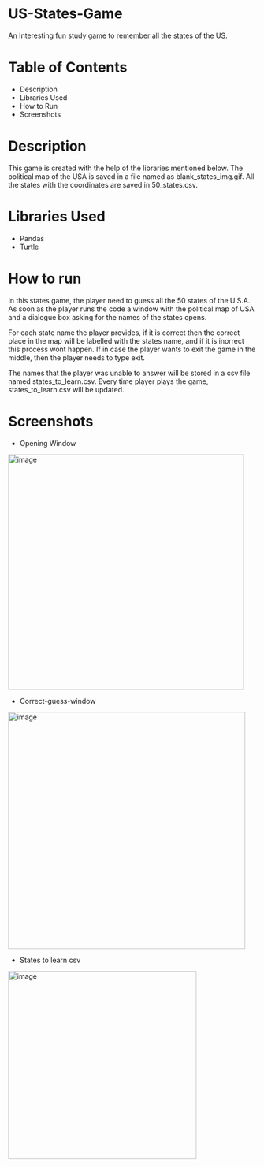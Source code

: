 # US-States-Game

An Interesting fun study game to remember all the states of the US. 

# Table of Contents

* Description
* Libraries Used
* How to Run
* Screenshots

# Description 

This game is created with the help of the libraries mentioned below. The political map of the USA is saved in a file named as blank_states_img.gif. All the states with the coordinates are saved in 50_states.csv. 

# Libraries Used

* Pandas
* Turtle

# How to run

In this states game, the player need to guess all the 50 states of the U.S.A. As soon as the player runs the code a window with the political map of USA and a dialogue box asking for the names of the states opens.

For each state name the player provides, if it is correct then the correct place in the map will be labelled with the states name, and if it is inorrect this process wont happen. If in case the player wants to exit the game in the middle, then the player needs to type exit.

The names that the player was unable to answer will be stored in a csv file named states_to_learn.csv. Every time player plays the game, states_to_learn.csv will be updated.

# Screenshots

* Opening Window

<img width="478" alt="image" src="https://user-images.githubusercontent.com/103064401/188259249-c98ea36d-57d9-483a-a456-982c1f648d65.png">

* Correct-guess-window

<img width="481" alt="image" src="https://user-images.githubusercontent.com/103064401/188259510-b5aa860d-eefa-4f75-80a1-47b6b864a914.png">

* States to learn csv

<img width="382" alt="image" src="https://user-images.githubusercontent.com/103064401/188259579-85538302-1677-4e80-901e-8b4956cd7481.png">

